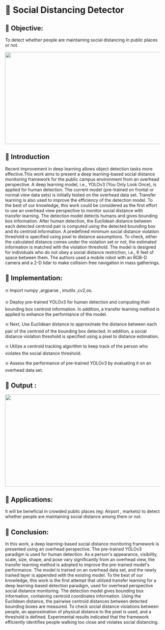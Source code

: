 # :dart: Social Distancing Detector
## :star2: Objective:
To detect whether people are maintaining social distancing in public places or not.
<p align="center">
  <img width="600" height="300" src="https://www.ncbi.nlm.nih.gov/pmc/articles/PMC7603992/bin/gr2_lrg.jpg">

</p>

## :star2: Introduction
   Recent improvement in deep learning allows object detection tasks more effective.This work aims to present a deep learning-based social distance monitoring framework for the public campus environment from an overhead perspective. A deep learning model, i.e., YOLOv3 (You Only Look Once), is applied for human detection. The current model (pre-trained on frontal or normal view data sets) is initially tested on the overhead data set. Transfer learning is also used to improve the efficiency of the detection model. To the best of our knowledge, this work could be considered as the first effort to use an overhead view perspective to monitor social distance with transfer learning. The detection model detects humans and gives bounding box information. After human detection, the Euclidean distance between each detected centroid pair is computed using the detected bounding box and its centroid information. A predefined minimum social distance violation threshold is specified using pixel to distance assumptions. To check, either the calculated distance comes under the violation set or not, the estimated information is matched with the violation threshold.
   The model is designed for individuals who do not obey a social distance restriction, i.e., 6 feet of space between them. The authors used a mobile robot with an RGB-D camera and a 2-D lidar to make collision-free navigation in mass gatherings.
## :star2: Implementation:
:sparkle: Import numpy ,argparse , imutils ,cv2,os.

:sparkle: Deploy pre-trained YOLOv3 for human detection and computing their bounding box centroid information. In addition, a transfer learning method is applied to enhance the performance of the model.

:sparkle: Next, Use Euclidean distance to approximate the distance between each pair of the centroid of the bounding box detected. In addition, a social distance violation threshold is specified using a pixel to distance estimation.

:sparkle: Utilize a centroid tracking algorithm to keep track of the person who violates the social distance threshold.

:sparkle: Assess the performance of pre-trained YOLOv3 by evaluating it on an overhead data set.

## :star2: Output :
<p align="center">
  <img width="600" height="300" src="https://user-images.githubusercontent.com/66861391/136165422-fe72461f-5342-4a80-884a-2717f1b9cc8b.gif">

</p>

## :star2: Applications:
It will be beneficial in crowded public places (eg: Airport , markets) to detect whether people are maintaining social distance among them or not.
## :star2: Conclusion:
In this work, a deep learning-based social distance monitoring framework is presented using an overhead perspective. The pre-trained YOLOv3 paradigm is used for human detection. As a person's appearance, visibility, scale, size, shape, and pose vary significantly from an overhead view, the transfer learning method is adopted to improve the pre-trained model's performance. The model is trained on an overhead data set, and the newly trained layer is appended with the existing model. To the best of our knowledge, this work is the first attempt that utilized transfer learning for a deep learning-based detection paradigm, used for overhead perspective social distance monitoring. The detection model gives bounding box information, containing centroid coordinates information. Using the Euclidean distance, the pairwise centroid distances between detected bounding boxes are measured. To check social distance violations between people, an approximation of physical distance to the pixel is used, and a threshold is defined.
 Experimental results indicated that the framework efficiently identifies people walking too close and violates social distancing.
